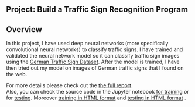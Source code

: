 ## Project: Build a Traffic Sign Recognition Program

Overview
---
In this project, I have used deep neural networks (more specifically convolutional neural networks) to classify traffic signs. I have trained and validated the neural network model so it can classify traffic sign images using the [German Traffic Sign Dataset](http://benchmark.ini.rub.de/?section=gtsrb&subsection=dataset). After the model is trained, I have then tried out my model on images of German traffic signs that I found on the web.

For more details please check out the [the full report](https://github.com/wafarag/Traffic-Sign-Classifier/blob/master/P2%20Traffic%20Sign%20Project%20Report%20ver%202.0.pdf). <br> 
Also, you can check the source code in the Jupyter notebook [for training](https://github.com/wafarag/Traffic-Sign-Classifier/blob/master/Traffic_Sign_Classifier_Training%2Bver%2B2.0.ipynb) or for [testing](https://github.com/wafarag/Traffic-Sign-Classifier/blob/master/Traffic_Sign_Classifier_Tester%2Bver%2B1.0.ipynb). Moreover [training in HTML format](https://github.com/wafarag/Traffic-Sign-Classifier/blob/master/Traffic_Sign_Classifier_Training%2Bver%2B2.0.html) and [testing in HTML format](https://github.com/wafarag/Traffic-Sign-Classifier/blob/master/Traffic_Sign_Classifier_Tester%2Bver%2B2.0.html) .